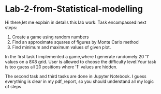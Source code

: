 # Lab-2-from-Statistical-modelling
Hi there,let me explain in details this lab work:
Task encompassed next  steps:
1. Create a game using random numbers
2. Find an approximate squares of figures by Monte Carlo method
3. Find minimum and maximum values of given plot.

In the first task I implemented a game,where I generate randomely  20 '1' values on a 8X8 grid.
User is allowed to choose the difficulty level.Your task is too guess all 20 positions where '1' values are hidden.

The second task and third tasks are done in Jupyter Notebook. I guess everything is clear in my pdf_report,
so you should understand all my logic of steps
